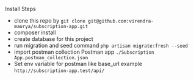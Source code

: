 Install Steps
- clone this repo by 
``git clone git@github.com:virendra-maurya/subscription-app.git``
- composer install
- create database for this project
- run migration and seed command 
``php artisan migrate:fresh --seed``
- import postman collection Postman app
``./Subscription App.postman_collection.json``
- Set env variable for postman like base_url
example 
``http://subscription-app.test/api/``
